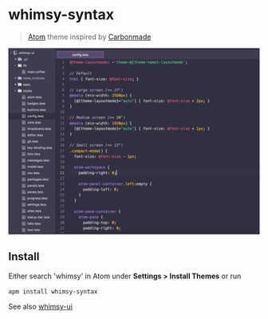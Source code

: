 # whimsy-syntax

> [Atom](https://atom.io/) theme inspired by [Carbonmade](https://carbonmade.com/)

![screen shot](https://raw.githubusercontent.com/rdydns/whimsy-ui/master/screenshot.png)

## Install

Either search 'whimsy' in Atom under **Settings > Install Themes** or run

```
apm install whimsy-syntax
```

See also [whimsy-ui](https://atom.io/themes/whimsy-ui)

